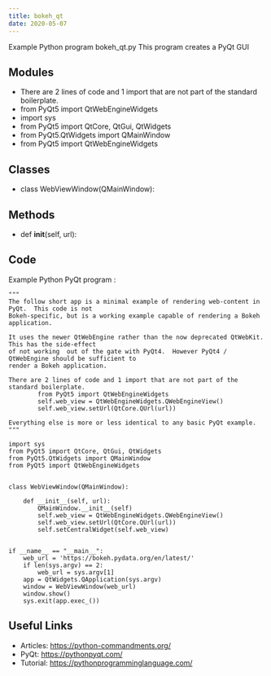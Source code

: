 ```yaml
---
title: bokeh_qt
date: 2020-05-07
---
```

Example Python program bokeh_qt.py
This program creates a PyQt GUI

## Modules

* There are 2 lines of code and 1 import that are not part of the standard boilerplate.
* from PyQt5 import QtWebEngineWidgets
* import sys
* from PyQt5 import QtCore, QtGui, QtWidgets
* from PyQt5.QtWidgets import QMainWindow
* from PyQt5 import QtWebEngineWidgets

## Classes

* class WebViewWindow(QMainWindow):

## Methods

* def __init__(self, url):

## Code

Example Python PyQt program :

    """
    The follow short app is a minimal example of rendering web-content in PyQt.  This code is not
    Bokeh-specific, but is a working example capable of rendering a Bokeh application.
    
    It uses the newer QtWebEngine rather than the now deprecated QtWebKit.  This has the side-effect
    of not working  out of the gate with PyQt4.  However PyQt4 / QtWebEngine should be sufficient to
    render a Bokeh application.
    
    There are 2 lines of code and 1 import that are not part of the standard boilerplate.
            from PyQt5 import QtWebEngineWidgets
            self.web_view = QtWebEngineWidgets.QWebEngineView()
            self.web_view.setUrl(QtCore.QUrl(url))
    
    Everything else is more or less identical to any basic PyQt example.
    """
    
    import sys
    from PyQt5 import QtCore, QtGui, QtWidgets
    from PyQt5.QtWidgets import QMainWindow
    from PyQt5 import QtWebEngineWidgets
    
    
    class WebViewWindow(QMainWindow):
    
        def __init__(self, url):
            QMainWindow.__init__(self)
            self.web_view = QtWebEngineWidgets.QWebEngineView()
            self.web_view.setUrl(QtCore.QUrl(url))
            self.setCentralWidget(self.web_view)
    
    
    if __name__ == "__main__":
        web_url = 'https://bokeh.pydata.org/en/latest/'
        if len(sys.argv) == 2:
            web_url = sys.argv[1]
        app = QtWidgets.QApplication(sys.argv)
        window = WebViewWindow(web_url)
        window.show()
        sys.exit(app.exec_())
    

## Useful Links

- Articles: https://python-commandments.org/
- PyQt: https://pythonpyqt.com/
- Tutorial: https://pythonprogramminglanguage.com/
